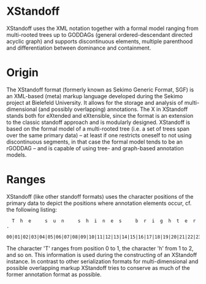 # XStandoff
XStandoff uses the XML notation together with a formal model ranging from multi-rooted trees up to GODDAGs (general ordered-descendant directed acyclic graph) and supports discontinuous elements, multiple parenthood and differentiation between dominance and containment.

# Origin
The XStandoff format (formerly known as Sekimo Generic Format, SGF) is an XML-based (meta) markup language developed during the Sekimo project at Bielefeld University. It allows for the storage and analysis of multi-dimensional (and possibly overlapping) annotations.
The X in XStandoff stands both for eXtended and eXtensible, since the format is an extension to the classic standoff approach and is modularly designed. XStandoff is based on the formal model of a multi-rooted tree (i.e. a set of trees span over the same primary data) – at least if one restricts oneself to not using discontinuous segments, in that case the formal model tends to be an rGODDAG – and is capable of using tree- and graph-based annotation models.

# Ranges
XStandoff (like other standoff formats) uses the character positions of the primary data to depict the positions where annotation elements occur, cf. the following listing:
```
  T  h  e     s  u  n     s  h  i  n  e  s     b  r  i  g  h  t  e  r  .

00|01|02|03|04|05|06|07|08|09|10|11|12|13|14|15|16|17|18|19|20|21|22|23|24
```
The character 'T' ranges from position 0 to 1, the character 'h' from 1 to 2, and so on. This information is used during the constructing of an XStandoff instance.
In contrast to other serialization formats for multi-dimensional and possible overlapping markup XStandoff tries to conserve as much of the former annotation format as possible.
